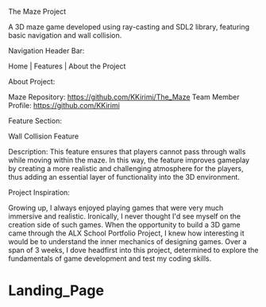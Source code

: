 The Maze Project

A 3D maze game developed using ray-casting and SDL2 library, featuring basic navigation and wall collision.

Navigation Header Bar:

Home | Features | About the Project

About Project:

Maze Repository: https://github.com/KKirimi/The_Maze
Team Member Profile: https://github.com/KKirimi

Feature Section:

Wall Collision Feature 

Description: This feature ensures that players cannot pass through walls while moving within the maze. In this way, the feature improves gameplay by creating a more realistic and challenging atmosphere for the players, thus adding an essential layer of functionality into the 3D environment.

Project Inspiration:

Growing up, I always enjoyed playing games that were very much immersive and realistic. Ironically, I never thought I'd see myself on the creation side of such games. When the opportunity to build a 3D game came through the ALX School Portfolio Project, I knew how interesting it would be to understand the inner mechanics of designing games. Over a span of 3 weeks, I dove headfirst into this project, determined to explore the fundamentals of game development and test my coding skills.
# Landing_Page
